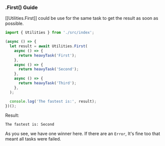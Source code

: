 ### .First() Guide

[[Utilities.First]] could be use for the same task to get the result as soon as possible.

```ts
import { Utilities } from './src/index';

(async () => {
  let result = await Utilities.First(
    async () => {
      return heavyTask('First');
    },
    async () => {
      return heavyTask('Second');
    },
    async () => {
      return heavyTask('Third');
    },
  );

  console.log('The fastest is:', result);
})();
```

Result:

```text
The fastest is: Second
```

As you see, we have one winner here. If there are an `Error`, It's fine too that meant all tasks were failed.
